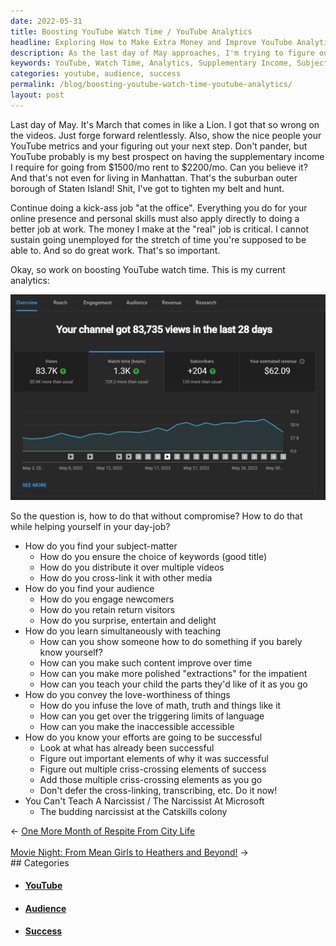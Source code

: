 ```yaml
---
date: 2022-05-31
title: Boosting YouTube Watch Time / YouTube Analytics
headline: Exploring How to Make Extra Money and Improve YouTube Analytics on the Last Day of May
description: As the last day of May approaches, I'm trying to figure out how to make extra money and boost my YouTube watch time and analytics. To do this, I need to understand my subject-matter, audience, and how to convey the love-worthiness of things. I'm also exploring the criss-crossing elements of success and how to teach a narcissist. Join me on my journey to figure out the answers.
keywords: YouTube, Watch Time, Analytics, Supplementary Income, Subject-Matter, Audience, Love-Worthiness, Success, Narcissist
categories: youtube, audience, success
permalink: /blog/boosting-youtube-watch-time-youtube-analytics/
layout: post
---
```



Last day of May. It's March that comes in like a Lion. I got that so wrong on
the videos. Just forge forward relentlessly. Also, show the nice people your
YouTube metrics and your figuring out your next step. Don't pander, but YouTube
probably is my best prospect on having the supplementary income I require for
going from $1500/mo rent to $2200/mo. Can you believe it? And that's not even
for living in Manhattan. That's the suburban outer borough of Staten Island!
Shit, I've got to tighten my belt and hunt.

Continue doing a kick-ass job "at the office". Everything you do for your
online presence and personal skills must also apply directly to doing a better
job at work. The money I make at the "real" job is critical. I cannot sustain
going unemployed for the stretch of time you're supposed to be able to. And so
do great work. That's so important.

Okay, so work on boosting YouTube watch time. This is my current analytics:

![Boosting Youtube Watch Time Analytics](/assets/images/boosting-youtube-watch-time-analytics.png)

So the question is, how to do that without compromise? How to do that while
helping yourself in your day-job?

- How do you find your subject-matter
  - How do you ensure the choice of keywords (good title)
  - How do you distribute it over multiple videos
  - How do you cross-link it with other media
- How do you find your audience
  - How do you engage newcomers
  - How do you retain return visitors
  - How do you surprise, entertain and delight
- How do you learn simultaneously with teaching
  - How can you show someone how to do something if you barely know yourself?
  - How can you make such content improve over time
  - How can you make more polished "extractions" for the impatient
  - How can you teach your child the parts they'd like of it as you go
- How do you convey the love-worthiness of things
  - How do you infuse the love of math, truth and things like it
  - How can you get over the triggering limits of language
  - How can you make the inaccessible accessible
- How do you know your efforts are going to be successful
  - Look at what has already been successful
  - Figure out important elements of why it was successful
  - Figure out multiple criss-crossing elements of success
  - Add those multiple criss-crossing elements as you go
  - Don't defer the cross-linking, transcribing, etc. Do it now!
- You Can't Teach A Narcissist / The Narcissist At Microsoft
  - The budding narcissist at the Catskills colony


<div class="arrow-links"><div class="post-nav-prev"><span class="arrow">&larr;&nbsp;</span><a href="/blog/one-more-month-of-respite-from-city-life/">One More Month of Respite From City Life</a></div> &nbsp; <div class="post-nav-next"><a href="/blog/movie-night-from-mean-girls-to-heathers-and-beyond/">Movie Night: From Mean Girls to Heathers and Beyond!</a><span class="arrow">&nbsp;&rarr;</span></div></div>
## Categories

<ul>
<li><h4><a href='/youtube/'>YouTube</a></h4></li>
<li><h4><a href='/audience/'>Audience</a></h4></li>
<li><h4><a href='/success/'>Success</a></h4></li></ul>